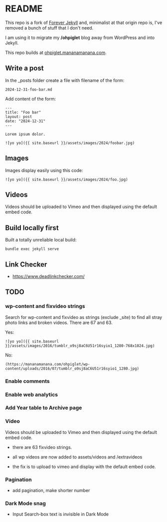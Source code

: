 # README

This repo is a fork of [Forever Jekyll](https://foredver-jekyll.github.io) and, minimalist at that origin repo is, I've removed a bunch of stuff that I don't need.

I am using it to migrate my **/ohpiglet** blog away from WordPress and into Jekyll.

This repo builds at [ohpiglet.mananamanana.com](https://ohpiglet.mananamanana.com).

## Write a post

In the _posts folder create a file with filename of the form:

```
2024-12-31-foo-bar.md
```

Add content of the form:

```
---
title: "Foo bar"
layout: post
date: "2024-12-31"
---

Lorem ipsum dolor.

![yo yo]({{ site.baseurl }}/assets/images/2024/foobar.jpg)

```
## Images

Images display easily using this code:

```
![yo yo]({{ site.baseurl }}/assets/images/2024/foo.jpg)
```

## Videos

Videos should be uploaded to Vimeo and then displayed using the default embed code.

## Build locally first

Built a totally unreliable local build:

 ```
bundle exec jekyll serve
 ```

## Link Checker

- https://www.deadlinkchecker.com/

## TODO

### wp-content and fixvideo strings

Search for wp-content and fixvideo as strings (exclude _site) to find all stray photo links and broken videos. There are 67 and 63.

Yes:
 ```
![yo yo]({{ site.baseurl }}/assets/images/2016/tumblr_o9sj8aC6U51r16syio1_1280-768x1024.jpg)
 ```

No:
 ```
(https://mananamanana.com/ohpiglet/wp-content/uploads/2016/07/tumblr_o9sj8aC6U51r16syio1_1280.jpg)
 ```

### Enable comments

### Enable web analytics

### Add Year table to Archive page

### Video

Videos should be uploaded to Vimeo and then displayed using the default embed code.

- there are 63 fixvideo strings.

- all wp videos are now added to assets/videos and /extravideos

- the fix is to upload to vimeo and display with the default embed code.

### Pagination

- add pagination, make shorter number

### Dark Mode snag

- Input Search-box text is invisible in Dark Mode 
